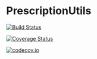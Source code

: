 # PrescriptionUtils

[![Build Status](https://travis-ci.org/JackDunnNZ/PrescriptionUtils.jl.svg?branch=master)](https://travis-ci.org/JackDunnNZ/PrescriptionUtils.jl)

[![Coverage Status](https://coveralls.io/repos/JackDunnNZ/PrescriptionUtils.jl/badge.svg?branch=master&service=github)](https://coveralls.io/github/JackDunnNZ/PrescriptionUtils.jl?branch=master)

[![codecov.io](http://codecov.io/github/JackDunnNZ/PrescriptionUtils.jl/coverage.svg?branch=master)](http://codecov.io/github/JackDunnNZ/PrescriptionUtils.jl?branch=master)
